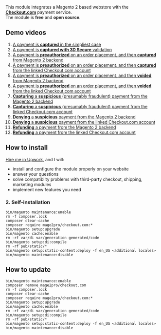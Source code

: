 This module integrates a Magento 2 based webstore with the **[Checkout.com](https://www.checkout.com)** payment service.  
The module is **free** and **open source**.

## Demo videos
1. [A payment is **captured**  in the simpliest case](https://www.youtube.com/watch?v=63dyHw_u4wI)
2. [A payment is **captured with 3D Secure** validation](https://www.youtube.com/watch?v=P0NFkaXuXtU)
3. [A payment is **preauthorized** on an order placement, and then **captured** from Magento 2 backend](https://www.youtube.com/watch?v=iUC7CMhyHiM)
4. [A payment is **preauthorized** on an order placement, and then **captured** from the linked Checkout.com account](https://www.youtube.com/watch?v=13mH3zIx86A)
5. [A payment is **preauthorized** on an order placement, and then **voided** from Magento 2 backend](https://www.youtube.com/watch?v=rADpHE8XyY0)
6. [A payment is **preauthorized** on an order placement, and then **voided** from the linked Checkout.com account](https://www.youtube.com/watch?v=QArgVj4g-Sc)
7. [**Capturing** a **suspicious** (presumably fraudulent) payment from the Magento 2 backend](https://www.youtube.com/watch?v=t1NDr3eoS4g)
8. [**Capturing** a **suspicious** (presumably fraudulent) payment from the linked Checkout.com account](https://www.youtube.com/watch?v=tfAvP19_6WM)
9. [**Denying** a **suspicious** payment from the Magento 2 backend](https://www.youtube.com/watch?v=7odT-fqby8o)
10. [**Denying** a **suspicious** payment from the linked Checkout.com account](https://www.youtube.com/watch?v=nwWiJ_8kjFM)
11. [**Refunding** a payment from the Magento 2 backend](https://www.youtube.com/watch?v=JmDB2_cXx1U)
12. [**Refunding** a payment from the linked Checkout.com account](https://www.youtube.com/watch?v=nqDdcC2D3GU)

## How to install
[Hire me in Upwork](https://upwork.com/fl/mage2pro), and I will: 
- install and configure the module properly on your website
- answer your questions
- solve compatiblity problems with third-party checkout, shipping, marketing modules
- implement new features you need 

### 2. Self-installation
```
bin/magento maintenance:enable
rm -f composer.lock
composer clear-cache
composer require mage2pro/checkout.com:*
bin/magento setup:upgrade
bin/magento cache:enable
rm -rf var/di var/generation generated/code
bin/magento setup:di:compile
rm -rf pub/static/*
bin/magento setup:static-content:deploy -f en_US <additional locales>
bin/magento maintenance:disable
```

## How to update
```
bin/magento maintenance:enable
composer remove mage2pro/checkout.com
rm -f composer.lock
composer clear-cache
composer require mage2pro/checkout.com:*
bin/magento setup:upgrade
bin/magento cache:enable
rm -rf var/di var/generation generated/code
bin/magento setup:di:compile
rm -rf pub/static/*
bin/magento setup:static-content:deploy -f en_US <additional locales>
bin/magento maintenance:disable
```

